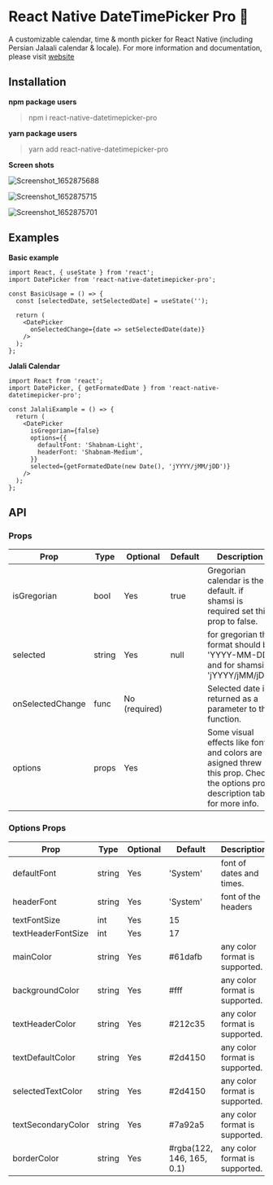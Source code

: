 # React Native DateTimePicker Pro 📆

A customizable calendar, time & month picker for React Native (including Persian Jalaali calendar & locale). For more information and documentation, please visit [website](https://h-assefi.github.io/react-native-datetimepicker-pro)

## Installation

**npm package users**

> npm i react-native-datetimepicker-pro

**yarn package users**

> yarn add react-native-datetimepicker-pro

**Screen shots**

![Screenshot_1652875688](https://user-images.githubusercontent.com/43260748/169036251-cc252cc0-b8c3-4b87-be33-06425f9ca939.png)

![Screenshot_1652875715](https://user-images.githubusercontent.com/43260748/169036280-762b40b5-aa94-4382-a0cb-431aaf6dc5db.png)

![Screenshot_1652875701](https://user-images.githubusercontent.com/43260748/169036295-c9c0a9de-b344-4179-a4d1-279d4901d7ef.png)

## Examples

**Basic example**

```
import React, { useState } from 'react';
import DatePicker from 'react-native-datetimepicker-pro';

const BasicUsage = () => {
  const [selectedDate, setSelectedDate] = useState('');

  return (
    <DatePicker
      onSelectedChange={date => setSelectedDate(date)}
    />
  );
};
```

**Jalali Calendar**

```
import React from 'react';
import DatePicker, { getFormatedDate } from 'react-native-datetimepicker-pro';

const JalaliExample = () => {
  return (
    <DatePicker
      isGregorian={false}
      options={{
        defaultFont: 'Shabnam-Light',
        headerFont: 'Shabnam-Medium',
      }}
      selected={getFormatedDate(new Date(), 'jYYYY/jMM/jDD')}
    />
  );
};
```

## API

### Props

| Prop             | Type   | Optional      | Default | Description                                                                                                                   |
| ---------------- | ------ | ------------- | ------- | ----------------------------------------------------------------------------------------------------------------------------- |
| isGregorian      | bool   | Yes           | true    | Gregorian calendar is the default. if shamsi is required set this prop to false.                                              |
| selected         | string | Yes           | null    | for gregorian the format should be 'YYYY-MM-DD' and for shamsi 'jYYYY/jMM/jDD'                                                |
| onSelectedChange | func   | No (required) |         | Selected date is returned as a parameter to the function.                                                                     |
| options          | props  | Yes           |         | Some visual effects like font and colors are asigned threw this prop. Check the options prop description table for more info. |

### Options Props

| Prop               | Type   | Optional | Default                   | Description                    |
| ------------------ | ------ | -------- | ------------------------- | ------------------------------ |
| defaultFont        | string | Yes      | 'System'                  | font of dates and times.       |
| headerFont         | string | Yes      | 'System'                  | font of the headers            |
| textFontSize       | int    | Yes      | 15                        |
| textHeaderFontSize | int    | Yes      | 17                        |
| mainColor          | string | Yes      | #61dafb                   | any color format is supported. |
| backgroundColor    | string | Yes      | #fff                      | any color format is supported. |
| textHeaderColor    | string | Yes      | #212c35                   | any color format is supported. |
| textDefaultColor   | string | Yes      | #2d4150                   | any color format is supported. |
| selectedTextColor  | string | Yes      | #2d4150                   | any color format is supported. |
| textSecondaryColor | string | Yes      | #7a92a5                   | any color format is supported. |
| borderColor        | string | Yes      | #rgba(122, 146, 165, 0.1) | any color format is supported. |

